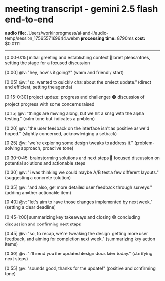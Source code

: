 # meeting transcript - gemini 2.5 flash end-to-end

**audio file:** /Users/workinprogmess/ai-and-i/audio-temp/session_1756557169644.webm
**processing time:** 8790ms
**cost:** $0.0111

---

[0:00-0:15] initial greeting and establishing context 🔵
brief pleasantries, setting the stage for a focused discussion

[0:00] @v: "hey, how's it going?"
(warm and friendly start)

[0:05] @v: "so, wanted to quickly chat about the project update."
(direct and efficient, setting the agenda)

[0:15-0:30] project update: progress and challenges 🟠
discussion of project progress with some concerns raised

[0:15] @v: "things are moving along, but we hit a snag with the alpha testing."
(calm tone but indicates a problem)

[0:20] @v:  "the user feedback on the interface isn't as positive as we'd hoped."
(slightly concerned, acknowledging a setback)

[0:25] @v: "we're exploring some design tweaks to address it."
(problem-solving approach, proactive tone)

[0:30-0:45] brainstorming solutions and next steps 🔵
focused discussion on potential solutions and actionable steps

[0:30] @v: "i was thinking we could maybe A/B test a few different layouts."
(suggesting a concrete solution)

[0:35] @v: "and also, get more detailed user feedback through surveys."
(adding another actionable item)

[0:40] @v: "let's aim to have those changes implemented by next week."
(setting a clear deadline)


[0:45-1:00] summarizing key takeaways and closing 🟢
concluding discussion and confirming next steps

[0:45] @v: "so, to recap, we're tweaking the design, getting more user feedback, and aiming for completion next week."
(summarizing key action items)

[0:50] @v: "i'll send you the updated design docs later today."
(clarifying next steps)

[0:55] @v: "sounds good, thanks for the update!"
(positive and confirming tone)